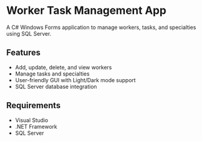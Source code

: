 # Worker Task Management App

A C# Windows Forms application to manage workers, tasks, and specialties using SQL Server.

## Features
- Add, update, delete, and view workers
- Manage tasks and specialties
- User-friendly GUI with Light/Dark mode support
- SQL Server database integration

## Requirements
- Visual Studio
- .NET Framework
- SQL Server

